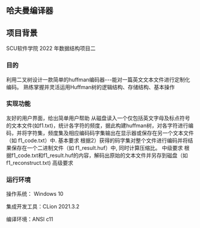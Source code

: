 ## 哈夫曼编译器

## 项目背景

SCU软件学院 $2022$ 年数据结构项目二

### 目的

利用二叉树设计一款简单的huffman编码器---能对一篇英文文本文件进行定制化编码。
熟练掌握并灵活运用Huffman树的逻辑结构、存储结构、基本操作

### 实现功能
友好的用户界面，给出简单用户帮助
从磁盘读入一个仅包括英文字母及标点符号的文本文件(如f1.txt)，统计各字符的频度，据此构建huffman树，对各字符进行编码，并将字符集，频度集及相应编码码字集输出在显示器或保存在另一个文本文件（如 f1_code.txt）中.  基本要求
根据2）获得的码字集对整个文件进行编码并将结果保存在一个二进制文件（如 f1_result.huf）中, 同时计算压缩比。  中级要求
根据f1_code.txt和f1_result.huf的内容，解码出原始的文本文件并另存到磁盘（如 f1_reconstruct.txt)  高级要求

### 运行环境

操作系统： $\text{Windows 10}$

集成开发工具：$\text{CLion 2021.3.2}$

编译环境：$\text{ANSI c11}$
